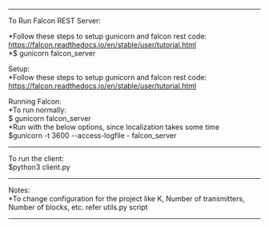 **************************
To Run Falcon REST Server:<br/>

*Follow these steps to setup gunicorn and falcon rest code:<br/>
https://falcon.readthedocs.io/en/stable/user/tutorial.html<br/>
*$ gunicorn falcon_server<br/>

Setup:<br/>
*Follow these steps to setup gunicorn and falcon rest code:<br/>
    https://falcon.readthedocs.io/en/stable/user/tutorial.html<br/>

Running Falcon:<br/>
*To run normally:<br/>
    $ gunicorn falcon_server<br/>
*Run with the below options, since localization takes some time<br/>
    $gunicorn -t 3600 --access-logfile - falcon_server<br/>
**************************
To run the client:<br/>
    $python3 client.py<br/>
******************
Notes:<br/>
*To change configuration for the project like K, Number of transmitters, Number of blocks, etc. refer utils.py script<br/>
******
